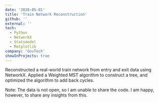 ```yaml
---
date: '2020-05-01'
title: 'Train Network Reconstruction'
github: ''
external: ''
tech:
  - Python
  - NetworkX
  - Statsmodel
  - Matplotlib
company: 'GovTech'
showInProjects: true
---
```


Reconstructed a real-world train network from entry and exit data using NetworkX. Applied a Weighted MST algorithm to construct a tree, and optimized the algorithm to add back cycles.

Note: The data is not open, so I am unable to share the code. I am happy, however, to share any insights from this.
